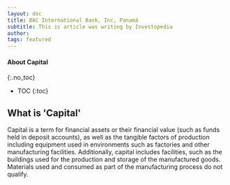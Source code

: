 ```yaml
---
layout: doc
title: BAC International Bank, Inc, Panamá
subtitle: This is article was writing by Investopedia
author:
tags: featured
---
```


#### About Capital
{:.no_toc}
* TOC
{:toc}

## What is 'Capital'
Capital is a term for financial assets or their financial value (such as funds held in deposit accounts), as well as the tangible factors of production including equipment used in environments such as factories and other manufacturing facilities. Additionally, capital includes facilities, such as the buildings used for the production and storage of the manufactured goods. Materials used and consumed as part of the manufacturing process do not qualify.
